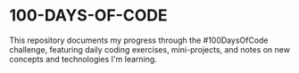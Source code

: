 # 100-DAYS-OF-CODE
​This repository documents my progress through the #100DaysOfCode challenge, featuring daily coding exercises, mini-projects, and notes on new concepts and technologies I'm learning.
